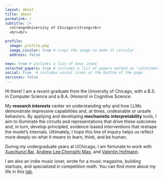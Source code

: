 ```yaml
---
layout: about
title: about
permalink: /
subtitle: |+
  <strong>University of Chicago</strong><br>
  <br><br>

profile:
  image: profile.png
  image_cicular: true # crops the image to make it circular
  address: false

news: true # includes a list of news items
selected_papers: true # includes a list of papers marked as "selected={true}"
social: true  # includes social icons at the bottom of the page
services: false
---
```


Hi there! I am a recent graduate from the University of Chicago, with a B.S. in Computer Science and a B.A. (Honors) in Cognitive Science. 

My **research interests** center on understanding why and how LLMs demonstrate impressive capabilities and, at times, undesirable or unsafe behaviors. By applying and developing **mechanistic interpretability** tools, I aim to illuminate the circuits and representations that drive these outcomes and, in turn, develop principled, evidence-based interventions that reshape the model’s internals. Ultimately, I hope this line of inquiry helps us reflect more deeply on what it means to learn, think, and be human. 

During my undergraduate years at UChicago, I am fortunate to work with [Xuechunzi Bai](https://www.xuechunzibai.com/), [Andrew Lee](https://ajyl.github.io/about),[Chengzhi Mao](http://www.cs.columbia.edu/~mcz/), and [Valentin Hofmann](https://valentinhofmann.github.io/).

I am also an indie music lover, wrote for a music magazine, building startups, and specialized in competition math. You can find more about my life in this [tab](/life/). 

<!-- **I'm Looking for Fall 2025 PhD opportunities!** Please feel free to contact me via [haozhe.chen@columbia.edu](mailto:haozhe.chen@columbia.edu)! -->

